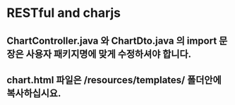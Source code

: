 # RESTful and charjs
## ChartController.java 와 ChartDto.java 의 import 문장은 사용자 패키지명에 맞게 수정하셔야 합니다.
## chart.html 파일은 /resources/templates/ 폴더안에 복사하십시요.
